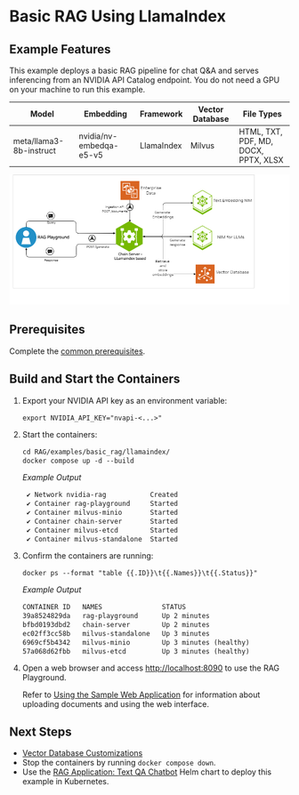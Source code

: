 <!--
  SPDX-FileCopyrightText: Copyright (c) 2023 NVIDIA CORPORATION & AFFILIATES. All rights reserved.
  SPDX-License-Identifier: Apache-2.0
-->

# Basic RAG Using LlamaIndex

## Example Features

This example deploys a basic RAG pipeline for chat Q&A and serves inferencing from an NVIDIA API Catalog endpoint.
You do not need a GPU on your machine to run this example.

| Model                   | Embedding                | Framework  | Vector Database | File Types                           |
| ----------------------- | ------------------------ | ---------- | --------------- | ------------------------------------ |
| meta/llama3-8b-instruct | nvidia/nv-embedqa-e5-v5 | LlamaIndex | Milvus          | HTML, TXT, PDF, MD, DOCX, PPTX, XLSX |

![Diagram](../../../../docs/images/basic_rag_llamaindex_arch.png)

## Prerequisites

Complete the [common prerequisites](../../../../docs/common-prerequisites.md).

## Build and Start the Containers

1. Export your NVIDIA API key as an environment variable:

   ```text
   export NVIDIA_API_KEY="nvapi-<...>"
   ```

1. Start the containers:

   ```console
   cd RAG/examples/basic_rag/llamaindex/
   docker compose up -d --build
   ```

   *Example Output*

   ```output
    ✔ Network nvidia-rag           Created
    ✔ Container rag-playground     Started
    ✔ Container milvus-minio       Started
    ✔ Container chain-server       Started
    ✔ Container milvus-etcd        Started
    ✔ Container milvus-standalone  Started
   ```

1. Confirm the containers are running:

   ```console
   docker ps --format "table {{.ID}}\t{{.Names}}\t{{.Status}}"
   ```

   *Example Output*

   ```output
   CONTAINER ID   NAMES               STATUS
   39a8524829da   rag-playground      Up 2 minutes
   bfbd0193dbd2   chain-server        Up 2 minutes
   ec02ff3cc58b   milvus-standalone   Up 3 minutes
   6969cf5b4342   milvus-minio        Up 3 minutes (healthy)
   57a068d62fbb   milvus-etcd         Up 3 minutes (healthy)
   ```

1. Open a web browser and access <http://localhost:8090> to use the RAG Playground.

   Refer to [Using the Sample Web Application](../../../../docs/using-sample-web-application.md)
   for information about uploading documents and using the web interface.

## Next Steps

- [Vector Database Customizations](../../../../docs/vector-database.md)
- Stop the containers by running `docker compose down`.
- Use the [RAG Application: Text QA Chatbot](https://registry.ngc.nvidia.com/orgs/ohlfw0olaadg/teams/ea-participants/helm-charts/rag-app-text-chatbot)
  Helm chart to deploy this example in Kubernetes.
